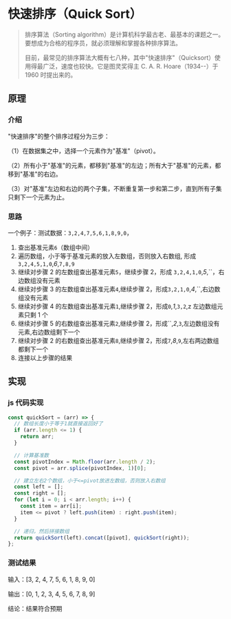 # 快速排序（Quick Sort）

> 排序算法（Sorting algorithm）是计算机科学最古老、最基本的课题之一。要想成为合格的程序员，就必须理解和掌握各种排序算法。
>
> 目前，最常见的排序算法大概有七八种，其中"快速排序"（Quicksort）使用得最广泛，速度也较快。它是图灵奖得主 C. A. R. Hoare（1934--）于 1960 时提出来的。

## 原理

### 介绍

"快速排序"的整个排序过程分为三步：

（1）在数据集之中，选择一个元素作为"基准"（pivot）。

（2）所有小于"基准"的元素，都移到"基准"的左边；所有大于"基准"的元素，都移到"基准"的右边。

（3）对"基准"左边和右边的两个子集，不断重复第一步和第二步，直到所有子集只剩下一个元素为止。

### 思路

一个例子：测试数据：`3,2,4,7,5,6,1,8,9,0`，

1. 查出基准元素`6`（数组中间）
2. 遍历数组，小于等于基准元素的放入左数组，否则放入右数组, 形成 `3,2,4,5,1,0`,_6_,`7,8,9`
3. 继续对步骤 2 的左数组查出基准元素`5`，继续步骤 2，形成 `3,2,4,1,0`,_5_,``，右边数组没有元素
4. 继续对步骤 3 的左数组查出基准元素`4`,继续步骤 2，形成`3,2,1,0`,_4_,``,右边数组没有元素
5. 继续对步骤 4 的左数组查出基准元素`1`,继续步骤 2，形成`0`,_1_,`3,2`,z 左边数组元素只剩 1 个
6. 继续对步骤 5 的右数组查出基准元素`2`,继续步骤 2，形成``,_2_,`3`,左边数组没有元素,右边数组剩下一个
7. 继续对步骤 2 的右数组查出基准元素`8`,继续步骤 2，形成`7`,_8_,`9`,左右两边数组都剩下一个
8. 连接以上步骤的结果

## 实现

### js 代码实现

```js
const quickSort = (arr) => {
  // 数组长度小于等于1就直接返回好了
  if (arr.length <= 1) {
    return arr;
  }

  // 计算基准数
  const pivotIndex = Math.floor(arr.length / 2);
  const pivot = arr.splice(pivotIndex, 1)[0];

  // 建立左右2个数组，小于<=pivot放进左数组，否则放入右数组
  const left = [];
  const right = [];
  for (let i = 0; i < arr.length; i++) {
    const item = arr[i];
    item <= pivot ? left.push(item) : right.push(item);
  }

  // 递归，然后拼接数组
  return quickSort(left).concat([pivot], quickSort(right));
};
```

### 测试结果

输入：[3, 2, 4, 7, 5, 6, 1, 8, 9, 0]

输出：[0, 1, 2, 3, 4, 5, 6, 7, 8, 9]

结论：结果符合预期
